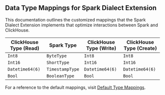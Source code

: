 ## Data Type Mappings for Spark Dialect Extension

This documentation outlines the customized mappings that the Spark Dialect Extension implements that optimize interactions between Spark and ClickHouse.

| ClickHouse Type (Read)     | Spark Type                     | ClickHouse Type (Write)       | ClickHouse Type (Create)    |
|----------------------------|--------------------------------|-------------------------------|-----------------------------|
| `Int8`                     | `ByteType`                     | `Int8`                        | `Int8`                      |
| `Int16`                    | `ShortType`                    | `Int16`                       | `Int16`                     |
| `Datetime64(6)`            | `TimestampType`                | `Datetime64(6)`               | `Datetime64(6)`             |
| `Bool`                     | `BooleanType`                  | `Bool`                        | `Bool`                      |

For a reference to the default mappings, visit [Default Type Mappings](https://onetl.readthedocs.io/en/stable/connection/db_connection/clickhouse/types.html).
